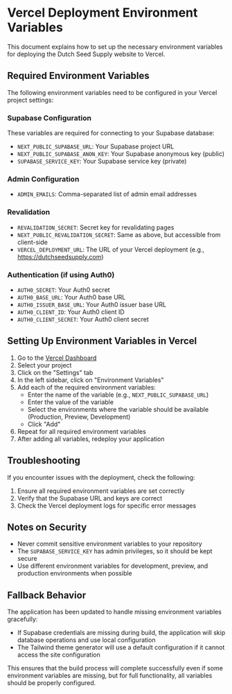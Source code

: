 # Vercel Deployment Environment Variables

This document explains how to set up the necessary environment variables for deploying the Dutch Seed Supply website to Vercel.

## Required Environment Variables

The following environment variables need to be configured in your Vercel project settings:

### Supabase Configuration

These variables are required for connecting to your Supabase database:

- `NEXT_PUBLIC_SUPABASE_URL`: Your Supabase project URL
- `NEXT_PUBLIC_SUPABASE_ANON_KEY`: Your Supabase anonymous key (public)
- `SUPABASE_SERVICE_KEY`: Your Supabase service key (private)

### Admin Configuration

- `ADMIN_EMAILS`: Comma-separated list of admin email addresses

### Revalidation

- `REVALIDATION_SECRET`: Secret key for revalidating pages
- `NEXT_PUBLIC_REVALIDATION_SECRET`: Same as above, but accessible from client-side
- `VERCEL_DEPLOYMENT_URL`: The URL of your Vercel deployment (e.g., https://dutchseedsupply.com)

### Authentication (if using Auth0)

- `AUTH0_SECRET`: Your Auth0 secret
- `AUTH0_BASE_URL`: Your Auth0 base URL
- `AUTH0_ISSUER_BASE_URL`: Your Auth0 issuer base URL
- `AUTH0_CLIENT_ID`: Your Auth0 client ID
- `AUTH0_CLIENT_SECRET`: Your Auth0 client secret

## Setting Up Environment Variables in Vercel

1. Go to the [Vercel Dashboard](https://vercel.com/dashboard)
2. Select your project
3. Click on the "Settings" tab
4. In the left sidebar, click on "Environment Variables"
5. Add each of the required environment variables:
   - Enter the name of the variable (e.g., `NEXT_PUBLIC_SUPABASE_URL`)
   - Enter the value of the variable
   - Select the environments where the variable should be available (Production, Preview, Development)
   - Click "Add"
6. Repeat for all required environment variables
7. After adding all variables, redeploy your application

## Troubleshooting

If you encounter issues with the deployment, check the following:

1. Ensure all required environment variables are set correctly
2. Verify that the Supabase URL and keys are correct
3. Check the Vercel deployment logs for specific error messages

## Notes on Security

- Never commit sensitive environment variables to your repository
- The `SUPABASE_SERVICE_KEY` has admin privileges, so it should be kept secure
- Use different environment variables for development, preview, and production environments when possible

## Fallback Behavior

The application has been updated to handle missing environment variables gracefully:

- If Supabase credentials are missing during build, the application will skip database operations and use local configuration
- The Tailwind theme generator will use a default configuration if it cannot access the site configuration

This ensures that the build process will complete successfully even if some environment variables are missing, but for full functionality, all variables should be properly configured.
